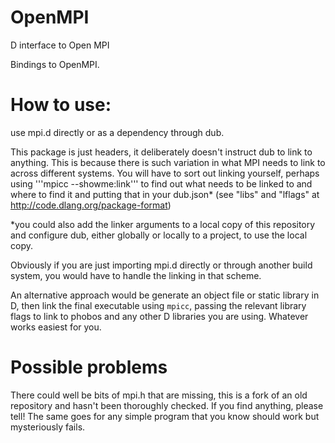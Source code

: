 # OpenMPI
D interface to Open MPI

Bindings to OpenMPI.

How to use:
==========
use mpi.d directly or as a dependency through dub.

This package is just headers, it deliberately doesn't instruct dub to link to anything. This is because there is such variation in what MPI needs to link to across different systems.
You will have to sort out linking yourself, perhaps using '''mpicc --showme:link''' to find out what needs to be linked to and where to find it and putting that in your dub.json* (see "libs" and "lflags" at http://code.dlang.org/package-format)

*you could also add the linker arguments to a local copy of this repository and configure dub, either globally or locally to a project, to use the local copy.

Obviously if you are just importing mpi.d directly or through another build system, you would have to handle the linking in that scheme.

An alternative approach would be generate an object file or static library in D, then link the final executable using ```mpicc```, passing the relevant library flags to link to phobos and any other D libraries you are using. Whatever works easiest for you.

Possible problems
=================
There could well be bits of mpi.h that are missing, this is a fork of an old repository and hasn't been thoroughly checked. If you find anything, please tell! The same goes for any simple program that you know should work but mysteriously fails.
